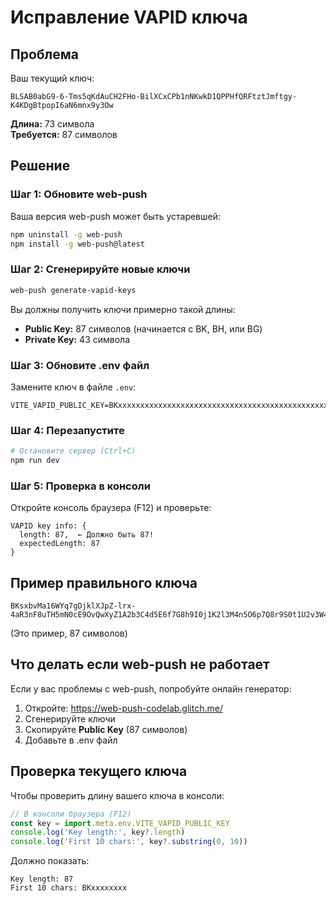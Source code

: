 # Исправление VAPID ключа

## Проблема

Ваш текущий ключ:
```
BLSAB0abG9-6-Tms5qKdAuCH2FHo-BilXCxCPb1nNKwkD1QPPHfQRFtztJmftgy-K4KDgBtpopI6aN6mnx9y3Ow
```

**Длина:** 73 символа  
**Требуется:** 87 символов

## Решение

### Шаг 1: Обновите web-push

Ваша версия web-push может быть устаревшей:

```bash
npm uninstall -g web-push
npm install -g web-push@latest
```

### Шаг 2: Сгенерируйте новые ключи

```bash
web-push generate-vapid-keys
```

Вы должны получить ключи примерно такой длины:
- **Public Key:** 87 символов (начинается с BK, BH, или BG)
- **Private Key:** 43 символа

### Шаг 3: Обновите .env файл

Замените ключ в файле `.env`:

```env
VITE_VAPID_PUBLIC_KEY=BKxxxxxxxxxxxxxxxxxxxxxxxxxxxxxxxxxxxxxxxxxxxxxxxxxxxxxxxxxxxxxxxxxxxxxxxxxxxxxxxxx
```

### Шаг 4: Перезапустите

```bash
# Остановите сервер (Ctrl+C)
npm run dev
```

### Шаг 5: Проверка в консоли

Откройте консоль браузера (F12) и проверьте:
```
VAPID key info: {
  length: 87,  ← Должно быть 87!
  expectedLength: 87
}
```

## Пример правильного ключа

```
BKsxbvMa16WYq7gDjklXJpZ-lrx-4aR3nF8uTH5mN0cE9OvQwXyZ1A2b3C4d5E6f7G8h9I0j1K2l3M4n5O6p7Q8r9S0t1U2v3W4x5Y6z7A8b9C0d1E2f3G4h5I6j7K8l9M0n1O2p3Q4r5S6t7U8v9W0x1Y2z3A4b5C6d7E8f9G0h1I2j3K4l5M6n7O8p9Q0r1S2t3U4v5W6x7Y8z9
```

(Это пример, 87 символов)

## Что делать если web-push не работает

Если у вас проблемы с web-push, попробуйте онлайн генератор:

1. Откройте: https://web-push-codelab.glitch.me/
2. Сгенерируйте ключи
3. Скопируйте **Public Key** (87 символов)
4. Добавьте в .env файл

## Проверка текущего ключа

Чтобы проверить длину вашего ключа в консоли:

```javascript
// В консоли браузера (F12)
const key = import.meta.env.VITE_VAPID_PUBLIC_KEY
console.log('Key length:', key?.length)
console.log('First 10 chars:', key?.substring(0, 10))
```

Должно показать:
```
Key length: 87
First 10 chars: BKxxxxxxxx
```






